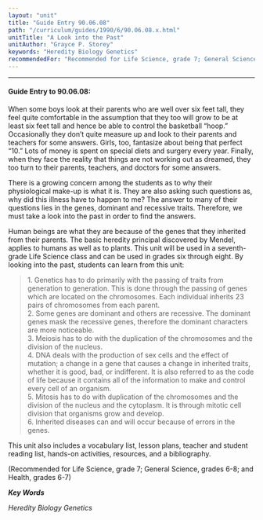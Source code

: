```yaml
---
layout: "unit"
title: "Guide Entry 90.06.08"
path: "/curriculum/guides/1990/6/90.06.08.x.html"
unitTitle: "A Look into the Past"
unitAuthor: "Grayce P. Storey"
keywords: "Heredity Biology Genetics"
recommendedFor: "Recommended for Life Science, grade 7; General Science, grades 6-8; and Health, grades 6-7"
---
```

<body>
<hr/>
<h4>
Guide Entry to 90.06.08:
</h4>
When some boys look at their parents who are well over six feet tall, they feel quite comfortable in the assumption that they too will grow to be at least six feet tall and hence be able to control the basketball “hoop.” Occasionally they don’t quite measure up and look to their parents and teachers for some answers. Girls, too, fantasize about being that perfect “10.” Lots of money is spent on special diets and surgery every year. Finally, when they face the reality that things are not working out as dreamed, they too turn to their parents, teachers, and doctors for some answers.
<p>
There is a growing concern among the students as to why their physiological make-up is what it is. They are also asking such questions as, why did this illness have to happen to me? The answer to many of their questions lies in the genes, dominant and recessive traits. Therefore, we must take a look into the past in order to find the answers.
</p>
<p>
Human beings are what they are because of the genes that they inherited from their parents. The basic heredity principal discovered by Mendel, applies to humans as well as to plants. This unit will be used in a seventh-grade Life Science class and can be used in grades six through eight. By looking into the past, students can learn from this unit:
</p>
<blockquote>
<dl>
<dt>
1. Genetics has to do primarily with the passing of traits from generation to generation. This is done through the passing of genes which are located on the chromosomes. Each individual inherits 23 pairs of chromosomes from each parent.
<dt>
2. Some genes are dominant and others are recessive. The dominant genes mask the recessive genes, therefore the dominant characters are more noticeable.
<dt>
3. Meiosis has to do with the duplication of the chromosomes and the division of the nucleus.
<dt>
4. DNA deals with the production of sex cells and the effect of mutation; a change in a gene that causes a change in inherited traits, whether it is good, bad, or indifferent. It is also referred to as the code of life because it contains all of the information to make and control every cell of an organism.
<dt>
5. Mitosis has to do with duplication of the chromosomes and the division of the nucleus and the cytoplasm. It is through mitotic cell division that organisms grow and develop.
<dt>
6. Inherited diseases can and will occur because of errors in the genes.
</dt>
</dt>
</dt>
</dt>
</dt>
</dt>
</dl>
</blockquote>
This unit also includes a vocabulary list, lesson plans, teacher and student reading list, hands-on activities, resources, and a bibliography.
<p>
(Recommended for Life Science, grade 7; General Science, grades 6-8; and Health, grades 6-7)
</p>
<p>
<b>
<i>
Key Words
</i>
</b>
<br/>
</p>
<p>
<i>
Heredity Biology Genetics
</i>
</p>
</body>